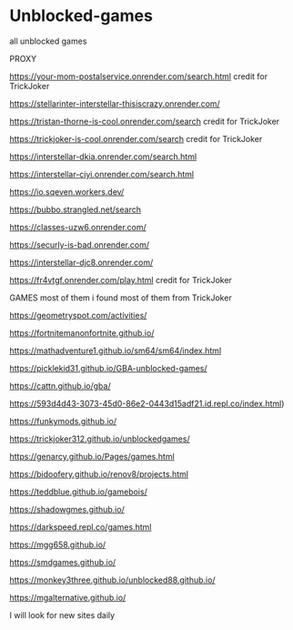 # Unblocked-games
all unblocked games

PROXY

https://your-mom-postalservice.onrender.com/search.html credit for TrickJoker

https://stellarinter-interstellar-thisiscrazy.onrender.com/

https://tristan-thorne-is-cool.onrender.com/search credit for TrickJoker

https://trickjoker-is-cool.onrender.com/search credit for TrickJoker

https://interstellar-dkia.onrender.com/search.html

https://interstellar-ciyi.onrender.com/search.html

https://io.sqeven.workers.dev/

https://bubbo.strangled.net/search

https://classes-uzw6.onrender.com/

https://securly-is-bad.onrender.com/

https://interstellar-djc8.onrender.com/

https://fr4vtgf.onrender.com/play.html  credit for TrickJoker 

GAMES most of them i found most of them from TrickJoker 

https://geometryspot.com/activities/

https://fortnitemanonfortnite.github.io/

https://mathadventure1.github.io/sm64/sm64/index.html 

https://picklekid31.github.io/GBA-unblocked-games/ 

https://cattn.github.io/gba/

https://593d4d43-3073-45d0-86e2-0443d15adf21.id.repl.co/index.html)

https://funkymods.github.io/

https://trickjoker312.github.io/unblockedgames/

https://genarcy.github.io/Pages/games.html

https://bidoofery.github.io/renov8/projects.html

https://teddblue.github.io/gamebois/

https://shadowgmes.github.io/

https://darkspeed.repl.co/games.html

https://mgg658.github.io/

https://smdgames.github.io/

https://monkey3three.github.io/unblocked88.github.io/

https://mgalternative.github.io/





I will look for new sites daily
